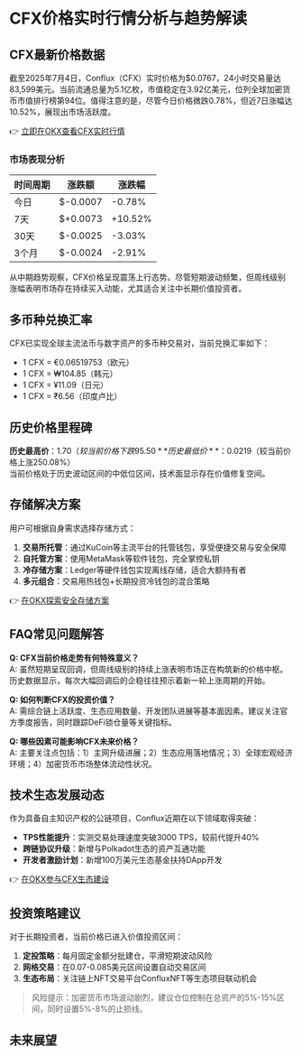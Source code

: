 # CFX价格实时行情分析与趋势解读

## CFX最新价格数据
截至2025年7月4日，Conflux（CFX）实时价格为$0.0767，24小时交易量达83,599美元。当前流通总量为5.1亿枚，市值稳定在3.92亿美元，位列全球加密货币市值排行榜第94位。值得注意的是，尽管今日价格微跌0.78%，但近7日涨幅达10.52%，展现出市场活跃度。

👉 [立即在OKX查看CFX实时行情](https://bit.ly/okx_welcome)

### 市场表现分析
| 时间周期 | 涨跌额     | 涨跌幅   |
|----------|------------|----------|
| 今日     | $-0.0007   | -0.78%   |
| 7天      | $+0.0073   | +10.52%  |
| 30天     | $-0.0025   | -3.03%   |
| 3个月    | $-0.0024   | -2.91%   |

从中期趋势观察，CFX价格呈现震荡上行态势。尽管短期波动频繁，但周线级别涨幅表明市场存在持续买入动能，尤其适合关注中长期价值投资者。

## 多币种兑换汇率
CFX已实现全球主流法币与数字资产的多币种交易对，当前兑换汇率如下：
- 1 CFX = €0.06519753（欧元）
- 1 CFX = ₩104.85（韩元）
- 1 CFX = ¥11.09（日元）
- 1 CFX = ₹6.56（印度卢比）

## 历史价格里程碑
**历史最高价**：$1.70（较当前价格下跌95.50%）  
**历史最低价**：$0.0219（较当前价格上涨250.08%）  
当前价格处于历史波动区间的中低位区间，技术面显示存在价值修复空间。

## 存储解决方案
用户可根据自身需求选择存储方式：
1. **交易所托管**：通过KuCoin等主流平台的托管钱包，享受便捷交易与安全保障
2. **自托管方案**：使用MetaMask等软件钱包，完全掌控私钥
3. **冷存储方案**：Ledger等硬件钱包实现离线存储，适合大额持有者
4. **多元组合**：交易用热钱包+长期投资冷钱包的混合策略

👉 [在OKX探索安全存储方案](https://bit.ly/okx_welcome)

## FAQ常见问题解答

**Q: CFX当前价格走势有何特殊意义？**  
A: 虽然短期呈现回调，但周线级别的持续上涨表明市场正在构筑新的价格中枢。历史数据显示，每次大幅回调后的企稳往往预示着新一轮上涨周期的开始。

**Q: 如何判断CFX的投资价值？**  
A: 需综合链上活跃度、生态应用数量、开发团队进展等基本面因素。建议关注官方季度报告，同时跟踪DeFi锁仓量等关键指标。

**Q: 哪些因素可能影响CFX未来价格？**  
A: 主要关注点包括：1）主网升级进展；2）生态应用落地情况；3）全球宏观经济环境；4）加密货币市场整体流动性状况。

## 技术生态发展动态
作为具备自主知识产权的公链项目，Conflux近期在以下领域取得突破：
- **TPS性能提升**：实测交易处理速度突破3000 TPS，较前代提升40%
- **跨链协议升级**：新增与Polkadot生态的资产互通功能
- **开发者激励计划**：新增100万美元生态基金扶持DApp开发

👉 [在OKX参与CFX生态建设](https://bit.ly/okx_welcome)

## 投资策略建议
对于长期投资者，当前价格已进入价值投资区间：
1. **定投策略**：每月固定金额分批建仓，平滑短期波动风险
2. **网格交易**：在0.07-0.085美元区间设置自动交易区间
3. **生态布局**：关注链上NFT交易平台ConfluxNFT等生态项目联动机会

> 风险提示：加密货币市场波动剧烈，建议仓位控制在总资产的5%-15%区间，同时设置5%-8%的止损线。

## 未来展望